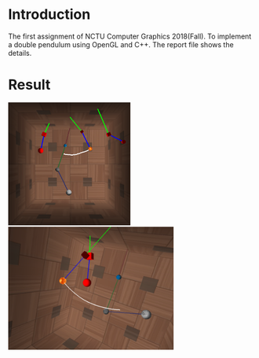 # Introduction

The first assignment of NCTU Computer Graphics 2018(Fall).  To implement a double pendulum using OpenGL and C++.  The report file shows the details.

# Result
<img src="/pic/1.png" height="250"><img src="/pic/2.png" height="250">
